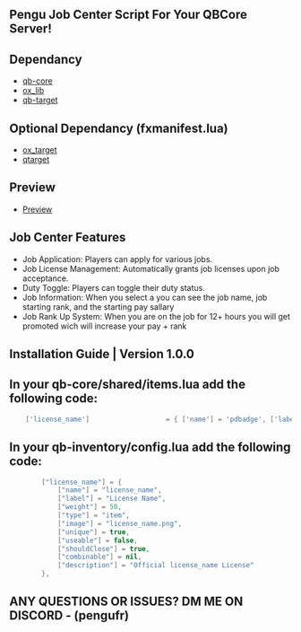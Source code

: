## Pengu Job Center Script For Your QBCore Server!

## Dependancy
* [qb-core](https://github.com/qbcore-framework/qb-core)
* [ox_lib](https://github.com/overextended/ox_lib)
* [qb-target](https://github.com/qbcore-framework/qb-target)

## Optional Dependancy (fxmanifest.lua)
* [ox_target](https://github.com/overextended/ox_target)
* [qtarget](https://github.com/overextended/qtarget/releases)

## Preview
* [Preview](Soon)

## Job Center Features
* Job Application: Players can apply for various jobs.
* Job License Management: Automatically grants job licenses upon job acceptance.
* Duty Toggle: Players can toggle their duty status.
* Job Information: When you select a you can see the job name, job starting rank, and the starting pay sallary
* Job Rank Up System: When you are on the job for 12+ hours you will get promoted wich will increase your pay + rank

## Installation Guide | Version 1.0.0

## In your qb-core/shared/items.lua add the following code:

```lua 
    ['license_name']                   = { ['name'] = 'pdbadge', ['label'] = 'License Name', ['weight'] = 50, ['type'] = 'item', ['image'] = 'license_name.png', ['unique'] = true, ['useable'] = false, ['shouldClose'] = true, ['combinable'] = nil, ['description'] = 'Official license_name License' },
```

## In your qb-inventory/config.lua add the following code:

```lua -- pengu-jobcenter Licenses
        ["license_name"] = {
            ["name"] = "license_name",
            ["label"] = "License Name",
            ["weight"] = 50,
            ["type"] = "item",
            ["image"] = "license_name.png",
            ["unique"] = true,
            ["useable"] = false,
            ["shouldClose"] = true,
            ["combinable"] = nil,
            ["description"] = "Official license_name License"
        },
```

## ANY QUESTIONS OR ISSUES? DM ME ON DISCORD - (pengufr)
